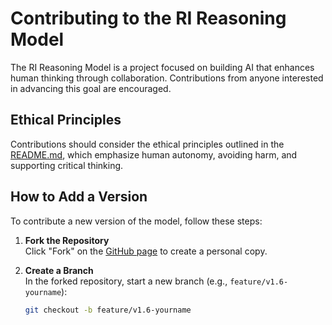 # Contributing to the RI Reasoning Model

The RI Reasoning Model is a project focused on building AI that enhances human thinking through collaboration. Contributions from anyone interested in advancing this goal are encouraged.

## Ethical Principles

Contributions should consider the ethical principles outlined in the [README.md](../README.md), which emphasize human autonomy, avoiding harm, and supporting critical thinking.

## How to Add a Version

To contribute a new version of the model, follow these steps:

1. **Fork the Repository**  
   Click "Fork" on the [GitHub page](https://github.com/yourusername/your-repo) to create a personal copy.

2. **Create a Branch**  
   In the forked repository, start a new branch (e.g., `feature/v1.6-yourname`):  
   ```bash
   git checkout -b feature/v1.6-yourname
